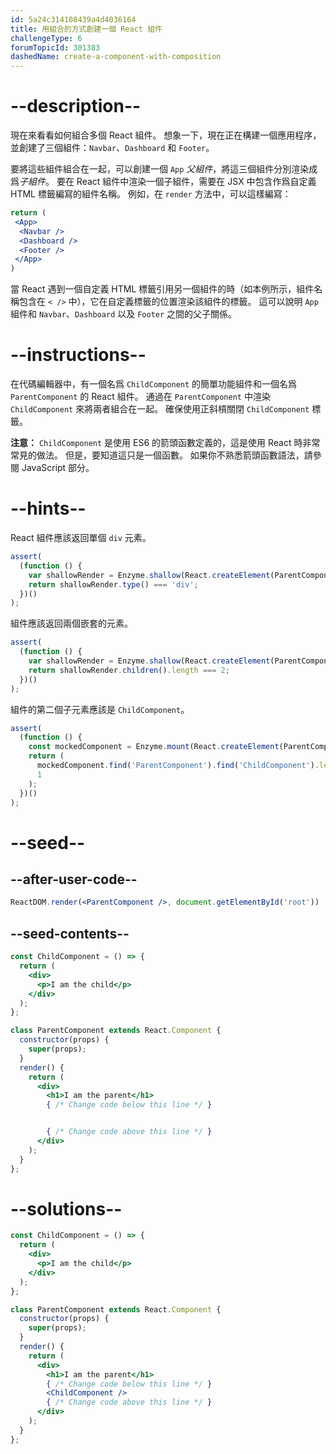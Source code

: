 ```yaml
---
id: 5a24c314108439a4d4036164
title: 用組合的方式創建一個 React 組件
challengeType: 6
forumTopicId: 301383
dashedName: create-a-component-with-composition
---
```


# --description--

現在來看看如何組合多個 React 組件。 想象一下，現在正在構建一個應用程序，並創建了三個組件：`Navbar`、`Dashboard` 和 `Footer`。

要將這些組件組合在一起，可以創建一個 `App` *父組件*，將這三個組件分別渲染成爲*子組件*。 要在 React 組件中渲染一個子組件，需要在 JSX 中包含作爲自定義 HTML 標籤編寫的組件名稱。 例如，在 `render` 方法中，可以這樣編寫：

```jsx
return (
 <App>
  <Navbar />
  <Dashboard />
  <Footer />
 </App>
)
```

當 React 遇到一個自定義 HTML 標籤引用另一個組件的時（如本例所示，組件名稱包含在 `< />` 中），它在自定義標籤的位置渲染該組件的標籤。 這可以說明 `App` 組件和 `Navbar`、`Dashboard` 以及 `Footer` 之間的父子關係。

# --instructions--

在代碼編輯器中，有一個名爲 `ChildComponent` 的簡單功能組件和一個名爲 `ParentComponent` 的 React 組件。 通過在 `ParentComponent` 中渲染 `ChildComponent` 來將兩者組合在一起。 確保使用正斜槓關閉 `ChildComponent` 標籤。

**注意：** `ChildComponent` 是使用 ES6 的箭頭函數定義的，這是使用 React 時非常常見的做法。 但是，要知道這只是一個函數。 如果你不熟悉箭頭函數語法，請參閱 JavaScript 部分。

# --hints--

React 組件應該返回單個 `div` 元素。

```js
assert(
  (function () {
    var shallowRender = Enzyme.shallow(React.createElement(ParentComponent));
    return shallowRender.type() === 'div';
  })()
);
```

組件應該返回兩個嵌套的元素。

```js
assert(
  (function () {
    var shallowRender = Enzyme.shallow(React.createElement(ParentComponent));
    return shallowRender.children().length === 2;
  })()
);
```

組件的第二個子元素應該是 `ChildComponent`。

```js
assert(
  (function () {
    const mockedComponent = Enzyme.mount(React.createElement(ParentComponent));
    return (
      mockedComponent.find('ParentComponent').find('ChildComponent').length ===
      1
    );
  })()
);
```

# --seed--

## --after-user-code--

```jsx
ReactDOM.render(<ParentComponent />, document.getElementById('root'))
```

## --seed-contents--

```jsx
const ChildComponent = () => {
  return (
    <div>
      <p>I am the child</p>
    </div>
  );
};

class ParentComponent extends React.Component {
  constructor(props) {
    super(props);
  }
  render() {
    return (
      <div>
        <h1>I am the parent</h1>
        { /* Change code below this line */ }


        { /* Change code above this line */ }
      </div>
    );
  }
};
```

# --solutions--

```jsx
const ChildComponent = () => {
  return (
    <div>
      <p>I am the child</p>
    </div>
  );
};

class ParentComponent extends React.Component {
  constructor(props) {
    super(props);
  }
  render() {
    return (
      <div>
        <h1>I am the parent</h1>
        { /* Change code below this line */ }
        <ChildComponent />
        { /* Change code above this line */ }
      </div>
    );
  }
};
```
